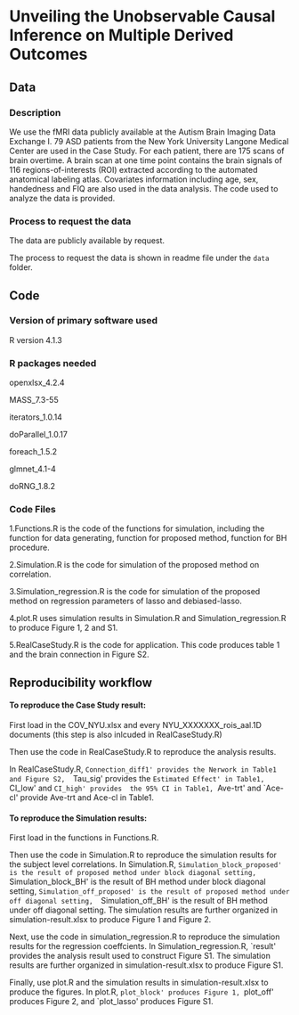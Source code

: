 Unveiling the Unobservable Causal Inference on Multiple Derived Outcomes
================



## Data

### Description

We use the fMRI data publicly available at the Autism Brain Imaging Data Exchange I.
79 ASD patients from the New York University Langone Medical Center are used in the Case Study. 
For each patient, there are 175 scans of brain overtime. A brain scan at one time point 
contains the brain signals of 116 regions-of-interests (ROI) extracted according to the 
automated anatomical labeling atlas. Covariates information including age, sex, handedness 
and FIQ are also used in the data analysis. The code used to analyze the data is provided.

### Process to request the data

The data are publicly available by request. 

The process to request the data is shown in readme file under the `data` folder.


## Code

### Version of primary software used

R version 4.1.3

### R packages needed

openxlsx_4.2.4

MASS_7.3-55

iterators_1.0.14

doParallel_1.0.17

foreach_1.5.2  

glmnet_4.1-4

doRNG_1.8.2  


### Code Files 

1.Functions.R is the code of the functions for simulation, including the function for data
generating, function for proposed method, function for BH procedure.

2.Simulation.R is the code for simulation of the proposed method on correlation. 

3.Simulation_regression.R is the code for simulation of the proposed method on regression parameters 
of lasso and debiased-lasso. 

4.plot.R uses simulation results in Simulation.R and Simulation_regression.R to produce Figure 1, 2 and S1.

5.RealCaseStudy.R is the code for application. This code produces table 1 and the brain connection in 
Figure S2.


## Reproducibility workflow

#### To reproduce the Case Study result:

First load in the COV_NYU.xlsx and every NYU_XXXXXXX_rois_aal.1D documents
(this step is also inlcuded in RealCaseStudy.R) 

Then use the code in RealCaseStudy.R to reproduce the analysis results. 

In RealCaseStudy.R, `Connection_diff1' provides the Nerwork in Table1 and Figure S2, 
`Tau_sig' provides the `Estimated Effect' in Table1, `CI_low' and `CI_high' provides 
the 95% CI in Table1, `Ave-trt' and `Ace-cl' provide Ave-trt and Ace-cl in Table1.

#### To reproduce the Simulation results: 

First load in the functions in Functions.R. 

Then use the code in Simulation.R  to reproduce the simulation results for the subject level correlations. In Simulation.R,
`Simulation_block_proposed' is the result of proposed method under block diagonal setting, 
`Simulation_block_BH' is the result of BH method under block diagonal setting, 
`Simulation_off_proposed' is the result of proposed method under off diagonal setting, 
`Simulation_off_BH' is the result of BH method under off diagonal setting. 
The simulation results are further organized in simulation-result.xlsx to produce Figure 1 and Figure 2.

Next, use the code in simulation_regression.R to reproduce the simulation results for the regression coeffcients. In Simulation_regression.R, `result' provides the analysis result used to construct Figure S1. The simulation results are further organized in simulation-result.xlsx to produce Figure S1.

Finally, use plot.R and the simulation results in simulation-result.xlsx to produce the figures. 
In plot.R, `plot_block' produces Figure 1, `plot_off' produces Figure 2, and `plot_lasso' produces Figure S1.



